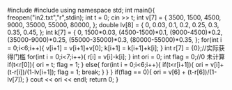 #include<iostream>
#include<algorithm>
using namespace std;
int main(){
	freopen("in2.txt","r",stdin);
	int t = 0;
	cin >> t;
	int v[7] = {
		3500,
		1500,
		4500,
		9000,
		35000,
		55000,
		80000,
	};
	double lv[8] = {
		0,
		0.03,
		0.1,
		0.2,
		0.25,
		0.3,
		0.35,
		0.45,
	};
	int k[7] = {
		0,
		1500*0.03,
		(4500-1500)*0.1,
		(9000-4500)*0.2,
		(35000-9000)*0.25,
		(55000-35000)*0.3,
		(80000-55000)*0.35,
	};
	for(int i = 0;i<6;i++){
		v[i+1] = v[i+1]+v[0];
		k[i+1] = k[i+1]+k[i];
	}
	int r[7] = {0};//实际获得门槛
	for(int i = 0;i<7;i++){
		r[i] = v[i]-k[i];
	}
	int ori = 0;
	int flag = 0;//0 未计算
	if(t<r[0]){
		ori = t;
		flag = 1;
	}
	else{
		for(int i = 0;i<6;i++){
			if(t<r[i+1]){
				ori = v[i]+(t-r[i])/(1-lv[i+1]);
				flag = 1;
				break;
			}
		}
	}
	if(flag == 0){
		ori = v[6] + (t-r[6])/(1-lv[7]);
	}
	cout << ori << endl;
	return 0;
}
